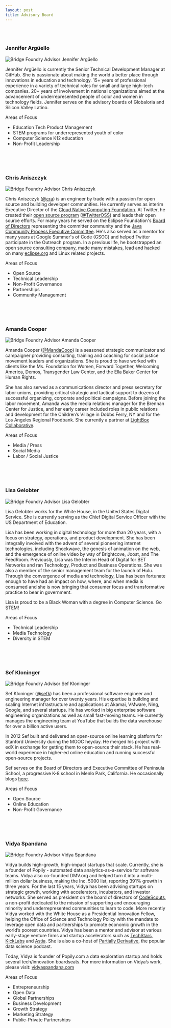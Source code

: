 ```yaml
---
layout: post
title: Advisory Board
---
```


<br />
<br />

### Jennifer Argüello

<img alt="Bridge Foundry Advisor Jennifer Argüello" class="img-circle bridgefoundry-advisors-imgs" src="{{ site.github.url }}/images/advisors/jen.jpeg">

Jennifer Argüello is currently the Senior Technical Development Manager at GitHub. She is passionate about making the world a better place through innovations in education and technology.  15+ years of professional experience in a variety of technical roles for small and large high-tech companies.  20+ years of involvement in national organizations aimed at the advancement of underrepresented people of color and women in technology fields.  Jennifer serves on the advisory boards of Globaloria and Silicon Valley Latino.

Areas of Focus

- Education Tech Product Management
- STEM programs for underrepresented youth of color
- Computer Science K12 education
- Non-Profit Leadership

<br />
<br />
<br />

### Chris Aniszczyk

<img alt="Bridge Foundry Advisor Chris Aniszczyk" class="img-circle bridgefoundry-advisors-imgs" src="{{ site.github.url }}/images/advisors/chris.jpeg">


Chris Aniszczyk ([@cra](https://twitter.com/cra)) is an engineer by trade with a passion for open source and building developer communities. He currently serves as interim Executive Director of the [Cloud Native Computing Foundation](http://cncf.io/). At Twitter, he created their [open source program](https://engineering.twitter.com/opensource) ([@TwitterOSS](https://twitter.com/twitteross)) and leads their open source efforts. For many years he served on the Eclipse Foundation's [Board of Directors](https://eclipse.org/org/foundation/directors.php) representing the committer community and the [Java Community Process Executive Committee](https://jcp.org/en/participation/committee). He's also served as a mentor for many years at Google Summer's of Code (GSOC) and helped Twitter participate in the Outreach program. In a previous life, he bootstrapped an open source consulting company, made many mistakes, lead and hacked on many [eclipse.org](http://eclipse.org/) and Linux related projects.

Areas of Focus

- Open Source
- Technical Leadership
- Non-Profit Governance
- Partnerships
- Community Management

<br />
<br />
<br />

###  Amanda Cooper

<img alt="Bridge Foundry Advisor Amanda Cooper" class="img-circle bridgefoundry-advisors-imgs" src="{{ site.github.url }}/images/advisors/amanda.jpeg">

Amanda Cooper ([@MandaCoop](https://twitter.com/MandaCoop)) is a seasoned strategic communicator and campaigner providing consulting, training and coaching for social justice movement leaders and organizations. She is proud to have worked with clients like the Ms. Foundation for Women, Forward Together, Welcoming America, Demos, Transgender Law Center, and the Ella Baker Center for Human Rights.

She has also served as a communications director and press secretary for labor unions, providing critical strategic and tactical support to dozens of successful organizing, corporate and political campaigns. Before joining the labor movement, Amanda was the media relations manager for the Brennan Center for Justice, and her early career included roles in public relations and development for the Children’s Village in Dobbs Ferry, NY and for the Los Angeles Regional Foodbank. She currently a partner at [LightBox Collaborative](http://www.lightboxcollaborative.com/).

Areas of Focus

- Media / Press
- Social Media
- Labor / Social Justice

<br />
<br />
<br />

### Lisa Gelobter

<img alt="Bridge Foundry Advisor Lisa Gelobter" class="img-circle bridgefoundry-advisors-imgs" src="{{ site.github.url }}/images/advisors/lisa.jpeg">


Lisa Gelobter works for the White House, in the United States Digital Service. She is currently serving as the Chief Digital Service Officer with the US Department of Education.

Lisa has been working in digital technology for more than 20 years, with a focus on strategy, operations, and product development. She has been integrally involved with the advent of several pioneering internet technologies, including Shockwave, the genesis of animation on the web, and the emergence of online video by way of Brightcove, Joost, and The FeedRoom. Previously, Lisa was the Interim Head of Digital for BET Networks and ran Technology, Product and Business Operations. She was also a member of the senior management team for the launch of Hulu. Through the convergence of media and technology, Lisa has been fortunate enough to have had an impact on how, where, and when media is consumed and she is now bringing that consumer focus and transformative practice to bear in government.

Lisa is proud to be a Black Woman with a degree in Computer Science. Go STEM!

Areas of Focus

- Technical Leadership
- Media Technology
- Diversity in STEM

<br />
<br />
<br />

### Sef Kloninger

<img alt="Bridge Foundry Advisor Sef Kloninger" class="img-circle bridgefoundry-advisors-imgs" src="{{ site.github.url }}/images/advisors/sef.jpeg">

Sef Kloninger ([@sefk](https://twitter.com/sefk)) has been a professional software engineer and engineering manager for over twenty years. His expertise is building and scaling Internet infrastructure and applications at Akamai, VMware, Ning, Google, and several startups. He has worked in big enterprise software engineering organizations as well as small fast-moving teams. He currently manages the engineering team at YouTube that builds the data warehouse for over a billion active users.

In 2012 Sef built and delivered an open-source online learning platform for Stanford University during the MOOC heyday. He merged his project with edX in exchange for getting them to open-source their stack. He has real-world experience in higher-ed online education and running successful open-source projects.

Sef serves on the Board of Directors and Executive Committee of Peninsula School, a progressive K-8 school in Menlo Park, California. He occasionally blogs [here](https://sef.kloninger.com/).

Areas of Focus

- Open Source
- Online Education
- Non-Profit Governance

<br />
<br />
<br />

### Vidya Spandana

<img alt="Bridge Foundry Advisor Vidya Spandana" class="img-circle bridgefoundry-advisors-imgs" src="https://pbs.twimg.com/profile_images/632773269108621312/Z8bhwTNu.jpg">

Vidya builds high-growth, high-impact startups that scale. Currently, she is a founder of Popily - automated data analytics-as-a-service for software teams. Vidya also co-founded DMV.org and helped turn it into a multi-million dollar business, making the Inc. 5000 list, reporting 391% growth in three years. For the last 15 years, Vidya has been advising startups on strategic growth, working with accelerators, incubators, and investor networks. She served as president on the board of directors of [CodeScouts](http://www.codescouts.org), a non-profit dedicated to the mission of supporting and encouraging minority and underrepresented communities to learn to code. More recently Vidya worked with the White House as a Presidential Innovation Fellow, helping the Office of Science and Technology Policy with the mandate to leverage open data and partnerships to promote economic growth in the world’s poorest countries. Vidya has been a mentor and advisor at various early-stage venture firms and startup accelerators such as [TechStars](http://www.techstars.com/), [KickLabs](http://transmediacapital.com/) and [Astia](http://astia.org/). She is also a co-host of [Partially Derivative](http://partiallyderivative.com/), the popular data science podcast.

Today, Vidya is founder of Popily.com a data exploration startup and holds several tech/innovation boardseats.  For more information on Vidya’s work, please visit: [vidyaspandana.com](http://www.vidyaspandana.com/)

Areas of Focus

- Entrepreneurship
- Open Data
- Global Partnerships
- Business Development
- Growth Strategy
- Marketing Strategy
- Public-Private Partnerships
